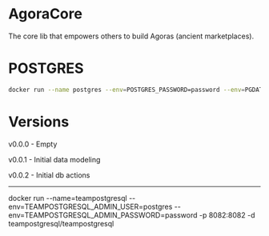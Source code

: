 # AgoraCore
The core lib that empowers others to build Agoras (ancient marketplaces).


# POSTGRES
```sh
docker run --name postgres --env=POSTGRES_PASSWORD=password --env=PGDATA=/var/lib/postgresql/data --volume=/var/lib/postgresql/data -p 5432:5432 -d postgres:15
```


# Versions
v0.0.0 - Empty 

v0.0.1 - Initial data modeling

v0.0.2 - Initial db actions

---
docker run --name=teampostgresql --env=TEAMPOSTGRESQL_ADMIN_USER=postgres --env=TEAMPOSTGRESQL_ADMIN_PASSWORD=password -p 8082:8082 -d teampostgresql/teampostgresql

